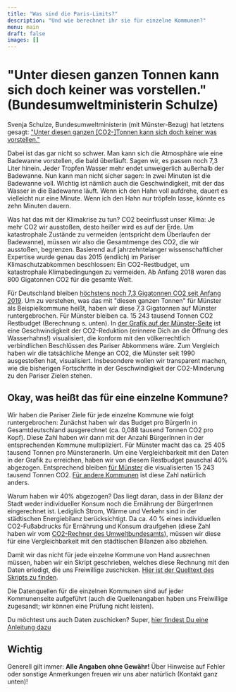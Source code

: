 ```yaml
---
title: "Was sind die Paris-Limits?"
description: "Und wie berechnet ihr sie für einzelne Kommunen?"
menu: main
draft: false
images: []
---
```


# "Unter diesen ganzen Tonnen kann sich doch keiner was vorstellen." (Bundesumweltministerin Schulze)

Svenja Schulze, Bundesumweltministerin (mit Münster-Bezug) hat letztens gesagt:
["Unter diesen ganzen [CO2-]Tonnen kann sich doch keiner was vorstellen."](https://twitter.com/Jumpsteady/status/1177492121143525376)

Dabei ist das gar nicht so schwer. Man kann sich die Atmosphäre wie eine
Badewanne vorstellen, die bald überläuft. Sagen wir, es passen noch 7,3 Liter hinein.
Jeder Tropfen Wasser mehr endet unweigerlich außerhalb der Badewanne.
Nun kann man nicht sicher sagen: In zwei Minuten ist die Badewanne voll.
Wichtig ist nämlich auch die Geschwindigkeit, mit der das Wasser in die
Badewanne läuft. Wenn ich den Hahn voll aufdrehe, dauert es vielleicht nur
eine Minute. Wenn ich den Hahn nur tröpfeln lasse, könnte es zehn Minuten dauern.

Was hat das mit der Klimakrise zu tun? CO2 beeinflusst unser Klima:
Je mehr CO2 wir ausstoßen, desto heißer wird es auf der Erde.
Um katastrophale Zustände zu vermeiden (entspricht dem Überlaufen der Badewanne),
müssen wir also die Gesamtmenge des CO2, die wir ausstoßen, begrenzen.
Basierend auf jahrzehntelanger wissenschaftlicher Expertise wurde genau das
2015 (endlich) im Pariser Klimaschutzabkommen beschlossen: Ein CO2-Restbudget,
um katastrophale Klimabedingungen zu vermeiden. Ab Anfang 2018 waren das
800 Gigatonnen CO2 für die gesamte Welt.

Für Deutschland bleiben [höchstens noch 7,3 Gigatonnen CO2 seit Anfang 2019](https://scilogs.spektrum.de/klimalounge/wie-viel-co2-kann-deutschland-noch-ausstossen/).
Um zu verstehen, was das mit "diesen ganzen Tonnen" für Münster als Beispielkommune
heißt, haben wir diese 7,3 Gigatonnen auf Münster runtergebrochen.
Für Münster bleiben ca. 15 243 tausend Tonnen CO2 Restbudget (Berechnung s. unten).
In [der Grafik auf der Münster-Seite](../kommunen/muenster/)
ist eine Geschwindigkeit der CO2-Reduktion (erinnere Dich an die Öffnung des Wasserhahns!)
visualisiert, die konform mit den völkerrechtlich verbindlichen Beschlüssen
des Pariser Abkommens wäre. Zum Vergleich haben wir die tatsächliche Menge
an CO2, die Münster seit 1990 ausgestoßen hat, visualisiert. Insbesondere
wollen wir transparent machen, wie die bisherigen Fortschritte in der
Geschwindigkeit der CO2-Minderung zu den Pariser Zielen stehen.

## Okay, was heißt das für eine einzelne Kommune?

Wir haben die Pariser Ziele für jede einzelne Kommune wie folgt runtergebrochen:
Zunächst haben wir das Budget pro BürgerIn in Gesamtdeutschland ausgerechnet
(ca. 0,088 tausend Tonnen CO2 pro Kopf). Diese Zahl haben wir dann mit
der Anzahl BürgerInnen in der entsprechenden Kommune multipliziert.
Für Münster macht das ca. 25 405 tausend Tonnen pro MünsteranerIn.
Um eine Vergleichbarkeit mit den Daten in der Grafik zu erreichen, haben
wir von diesem Restbudget pauschal 40% abgezogen. Entsprechend bleiben
[für Münster](../kommunen/muenster/)
die visualisierten 15 243 tausend Tonnen CO2. [Für andere Kommunen](..)
ist diese Zahl natürlich anders.

Warum haben wir 40% abgezogen? Das liegt daran, dass in der Bilanz der
Stadt weder individueller Konsum noch die Ernährung der BürgerInnen eingerechnet ist.
Lediglich Strom, Wärme und Verkehr sind in der städtischen Energiebilanz berücksichtigt.
Da ca. 40 % eines individuellen CO2-Fußabdrucks für Ernährung und Konsum draufgehen
(diese Zahl haben wir vom [CO2-Rechner des Umweltbundesamts](https://uba.co2-rechner.de/)), müssen wir
diese für eine Vergleichbarkeit mit den städtischen Bilanzen also abziehen.

Damit wir das nicht für jede einzelne Kommune von Hand ausrechnen müssen,
haben wir ein Skript geschrieben, welches diese Rechnung mit den Daten
erledigt, die uns Freiwillige zuschicken.
[Hier ist der Quelltext des Skripts zu finden](https://github.com/codeformuenster/klimawatch/blob/master/generate_plots.py#L59).

Die Datenquellen für die einzelnen Kommunen sind auf jeder Kommunenseite aufgeführt
(auch die Quellenangaben haben uns Freiwillige zugesandt; wir können eine Prüfung nicht leisten).

Du möchtest uns auch Daten zuschicken? Super, [hier findest Du eine Anleitung dazu](../anleitung)

## Wichtig

Generell gilt immer: **Alle Angaben ohne Gewähr!** Über Hinweise auf
Fehler oder sonstige Anmerkungen freuen wir uns aber natürlich (Kontakt ganz unten)!
